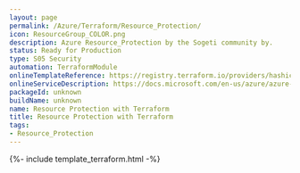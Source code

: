 ```yaml
---
layout: page
permalink: /Azure/Terraform/Resource_Protection/
icon: ResourceGroup_COLOR.png 
description: Azure Resource_Protection by the Sogeti community by.
status: Ready for Production
type: S05 Security
automation: TerraformModule
onlineTemplateReference: https://registry.terraform.io/providers/hashicorp/azurerm/latest/docs/resources/management_lock
onlineServiceDescription: https://docs.microsoft.com/en-us/azure/azure-resource-manager/management/lock-resources?tabs=json
packageId: unknown
buildName: unknown
name: Resource Protection with Terraform
title: Resource Protection with Terraform
tags:
- Resource_Protection
---
```


{%- include template_terraform.html -%}